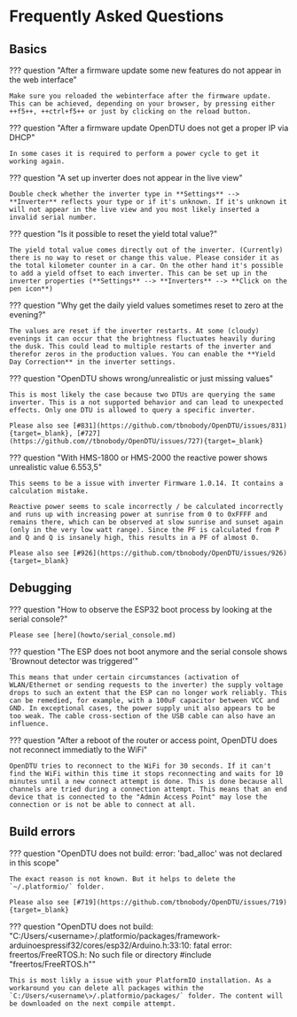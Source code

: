 # Frequently Asked Questions

## Basics

??? question "After a firmware update some new features do not appear in the web interface"

    Make sure you reloaded the webinterface after the firmware update. This can be achieved, depending on your browser, by pressing either ++f5++, ++ctrl+f5++ or just by clicking on the reload button.

??? question "After a firmware update OpenDTU does not get a proper IP via DHCP"

    In some cases it is required to perform a power cycle to get it working again.

??? question "A set up inverter does not appear in the live view"

    Double check whether the inverter type in **Settings** --> **Inverter** reflects your type or if it's unknown. If it's unknown it will not appear in the live view and you most likely inserted a invalid serial number.

??? question "Is it possible to reset the yield total value?"

    The yield total value comes directly out of the inverter. (Currently) there is no way to reset or change this value. Please consider it as the total kilometer counter in a car. On the other hand it's possible to add a yield offset to each inverter. This can be set up in the inverter properties (**Settings** --> **Inverters** --> **Click on the pen icon**)

??? question "Why get the daily yield values sometimes reset to zero at the evening?"

    The values are reset if the inverter restarts. At some (cloudy) evenings it can occur that the brightness fluctuates heavily during the dusk. This could lead to multiple restarts of the inverter and therefor zeros in the production values. You can enable the **Yield Day Correction** in the inverter settings.

??? question "OpenDTU shows wrong/unrealistic or just missing values"

    This is most likely the case because two DTUs are querying the same inverter. This is a not supported behavior and can lead to unexpected effects. Only one DTU is allowed to query a specific inverter.

    Please also see [#831](https://github.com/tbnobody/OpenDTU/issues/831){target=_blank}, [#727](https://github.com//tbnobody/OpenDTU/issues/727){target=_blank}

??? question "With HMS-1800 or HMS-2000 the reactive power shows unrealistic value 6.553,5"

    This seems to be a issue with inverter Firmware 1.0.14. It contains a calculation mistake.

    Reactive power seems to scale incorrectly / be calculated incorrectly and runs up with increasing power at sunrise from 0 to 0xFFFF and remains there, which can be observed at slow sunrise and sunset again (only in the very low watt range). Since the PF is calculated from P and Q and Q is insanely high, this results in a PF of almost 0.

    Please also see [#926](https://github.com/tbnobody/OpenDTU/issues/926){target=_blank}

## Debugging

??? question "How to observe the ESP32 boot process by looking at the serial console?"

    Please see [here](howto/serial_console.md)

??? question "The ESP does not boot anymore and the serial console shows 'Brownout detector was triggered'"

    This means that under certain circumstances (activation of WLAN/Ethernet or sending requests to the inverter) the supply voltage drops to such an extent that the ESP can no longer work reliably. This can be remedied, for example, with a 100uF capacitor between VCC and GND. In exceptional cases, the power supply unit also appears to be too weak. The cable cross-section of the USB cable can also have an influence.

??? question "After a reboot of the router or access point, OpenDTU does not reconnect immediatly to the WiFi"

    OpenDTU tries to reconnect to the WiFi for 30 seconds. If it can't find the WiFi within this time it stops reconnecting and waits for 10 minutes until a new connect attempt is done. This is done because all channels are tried during a connection attempt. This means that an end device that is connected to the "Admin Access Point" may lose the connection or is not be able to connect at all.

## Build errors

??? question "OpenDTU does not build: error: 'bad_alloc' was not declared in this scope"

    The exact reason is not known. But it helps to delete the `~/.platformio/` folder.

    Please also see [#719](https://github.com/tbnobody/OpenDTU/issues/719){target=_blank}

??? question "OpenDTU does not build: "C:/Users/<username\>/.platformio/packages/framework-arduinoespressif32/cores/esp32/Arduino.h:33:10: fatal error: freertos/FreeRTOS.h: No such file or directory #include \"freertos/FreeRTOS.h\""

    This is most likly a issue with your PlatformIO installation. As a workaround you can delete all packages within the `C:/Users/<username\>/.platformio/packages/` folder. The content will be downloaded on the next compile attempt.
